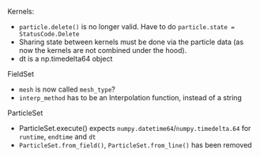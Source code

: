 Kernels:

- `particle.delete()` is no longer valid. Have to do `particle.state = StatusCode.Delete`
- Sharing state between kernels must be done via the particle data (as now the kernels are not combined under the hood).
- dt is a np.timedelta64 object

FieldSet

- `mesh` is now called `mesh_type`?
- `interp_method` has to be an Interpolation function, instead of a string

ParticleSet

- ParticleSet.execute() expects `numpy.datetime64`/`numpy.timedelta.64` for `runtime`, `endtime` and `dt`
- `ParticleSet.from_field()`, `ParticleSet.from_line()` has been removed
